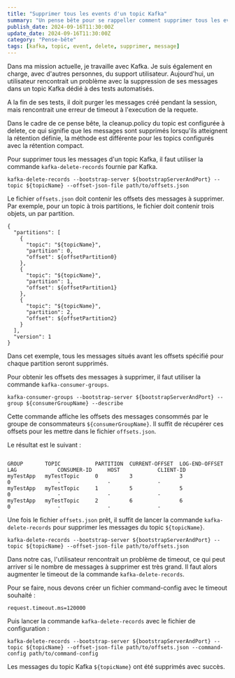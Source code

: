 ```yaml
---
title: "Supprimer tous les events d'un topic Kafka"
summary: "Un pense bête pour se rappeller comment supprimer tous les events d'un topic Kafka"
publish_date: 2024-09-16T11:30:00Z
update_date: 2024-09-16T11:30:00Z
category: "Pense-bête"
tags: [kafka, topic, event, delete, supprimer, message]
---
```


Dans ma mission actuelle, je travaille avec Kafka. Je suis également en charge, avec d'autres personnes, du support utilisateur. Aujourd'hui, un utilisateur rencontrait un problème avec la suppression de ses messages dans un topic Kafka dédié à des tests automatisés.

A la fin de ses tests, il doit purger les messages créé pendant la session, mais rencontrait une erreur de timeout à l'execution de la requete.

Dans le cadre de ce pense bête, la cleanup.policy du topic est configurée à delete, ce qui signifie que les messages sont supprimés lorsqu'ils atteignent la rétention définie, la méthode est différente pour les topics configurés avec la rétention compact.

Pour supprimer tous les messages d'un topic Kafka, il faut utiliser la commande `kafka-delete-records` fournie par Kafka.

<pre class="rounded-xl">
<code class="language-bash">kafka-delete-records --bootstrap-server ${bootstrapServerAndPort} --topic ${topicName} --offset-json-file path/to/offsets.json</code>
</pre>

Le fichier `offsets.json` doit contenir les offsets des messages à supprimer. Par exemple, pour un topic à trois partitions, le fichier doit contenir trois objets, un par partition.

<pre class="rounded-xl">
<code class="language-json">{
  "partitions": [
    {
      "topic": "${topicName}",
      "partition": 0,
      "offset": ${offsetPartition0}
    },
    {
      "topic": "${topicName}",
      "partition": 1,
      "offset": ${offsetPartition1}
    },
    {
      "topic": "${topicName}",
      "partition": 2,
      "offset": ${offsetPartition2}
    }
  ],
  "version": 1
}</code>
</pre>

Dans cet exemple, tous les messages situés avant les offsets spécifié pour chaque partition seront supprimés.

Pour obtenir les offsets des messages à supprimer, il faut utiliser la commande `kafka-consumer-groups`.

<pre class="rounded-xl">
<code class="language-bash">kafka-consumer-groups --bootstrap-server ${bootstrapServerAndPort} --group ${consumerGroupName} --describe</code>
</pre>

Cette commande affiche les offsets des messages consommés par le groupe de consommateurs `${consumerGroupName}`. Il suffit de récupérer ces offsets pour les mettre dans le fichier `offsets.json`.

Le résultat est le suivant :

<pre class="rounded-xl">
<code class="language-bash">
GROUP       TOPIC           PARTITION  CURRENT-OFFSET  LOG-END-OFFSET  LAG             CONSUMER-ID     HOST            CLIENT-ID
myTestApp   myTestTopic     0          3               3               0               -               -               -
myTestApp   myTestTopic     1          5               5               0               -               -               -
myTestApp   myTestTopic     2          6               6               0               -               -               -</code>
</pre>

Une fois le fichier `offsets.json` prêt, il suffit de lancer la commande `kafka-delete-records` pour supprimer les messages du topic `${topicName}`.

<pre class="rounded-xl">
<code class="language-bash">kafka-delete-records --bootstrap-server ${bootstrapServerAndPort} --topic ${topicName} --offset-json-file path/to/offsets.json</code>
</pre>

Dans notre cas, l'utilisateur rencontrait un problème de timeout, ce qui peut arriver si le nombre de messages à supprimer est très grand. Il faut alors augmenter le timeout de la commande `kafka-delete-records`.

Pour se faire, nous devons créer un fichier command-config avec le timeout souhaité :

<pre class="rounded-xl">
<code class="language-bash">request.timeout.ms=120000</code>
</pre>

Puis lancer la commande `kafka-delete-records` avec le fichier de configuration :

<pre class="rounded-xl">
<code class="language-bash">kafka-delete-records --bootstrap-server ${bootstrapServerAndPort} --topic ${topicName} --offset-json-file path/to/offsets.json --command-config path/to/command-config</code>
</pre>

Les messages du topic Kafka `${topicName}` ont été supprimés avec succès.
